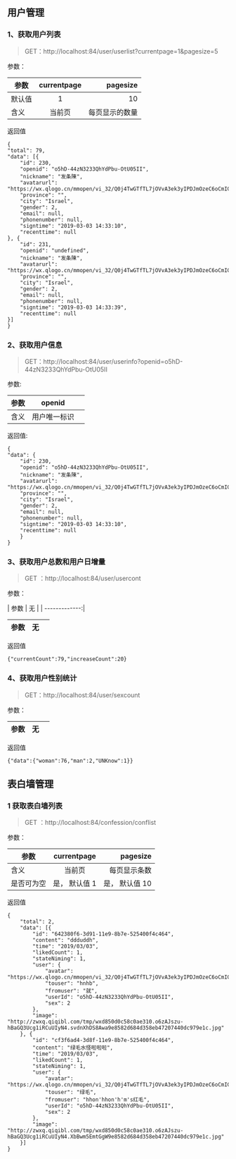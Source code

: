 ## 用户管理 ##
### 1、获取用户列表 ###


> GET：http://localhost:84/user/userlist?currentpage=1&pagesize=5

参数：

| 参数      | currentpage  | pagesize  |
| ------------- |:-------------:| -----:|
| 默认值  | 1    |   10 |
| 含义  | 当前页    |   每页显示的数量 |


返回值

    {
	"total": 79,
	"data": [{
		"id": 230,
		"openid": "o5hD-44zN3233QhYdPbu-OtU05II",
		"nickname": "发条陳",
		"avatarurl": "https://wx.qlogo.cn/mmopen/vi_32/Q0j4TwGTfTL7jOVvA3ek3yIPDJmOzeC6oCmIGHnTD0k0ic8Ttyg24icSiasK71UKKhK21gNia7XfnOb2tzicR1CeHJw/132",
		"province": "",
		"city": "Israel",
		"gender": 2,
		"email": null,
		"phonenumber": null,
		"signtime": "2019-03-03 14:33:10",
		"recenttime": null
	}, {
		"id": 231,
		"openid": "undefined",
		"nickname": "发条陳",
		"avatarurl": "https://wx.qlogo.cn/mmopen/vi_32/Q0j4TwGTfTL7jOVvA3ek3yIPDJmOzeC6oCmIGHnTD0k0ic8Ttyg24icSiasK71UKKhK21gNia7XfnOb2tzicR1CeHJw/132",
		"province": "",
		"city": "Israel",
		"gender": 2,
		"email": null,
		"phonenumber": null,
		"signtime": "2019-03-03 14:33:39",
		"recenttime": null
	}]
	}

### 2、获取用户信息 ###

> GET：http://localhost:84/user/userinfo?openid=o5hD-44zN3233QhYdPbu-OtU05II

参数:



| 参数      | openid  |   |
| ------------- |:-------------:| -----:|
| 含义  | 用户唯一标识      |    |



返回值:

    {
	"data": {
		"id": 230,
		"openid": "o5hD-44zN3233QhYdPbu-OtU05II",
		"nickname": "发条陳",
		"avatarurl": "https://wx.qlogo.cn/mmopen/vi_32/Q0j4TwGTfTL7jOVvA3ek3yIPDJmOzeC6oCmIGHnTD0k0ic8Ttyg24icSiasK71UKKhK21gNia7XfnOb2tzicR1CeHJw/132",
		"province": "",
		"city": "Israel",
		"gender": 2,
		"email": null,
		"phonenumber": null,
		"signtime": "2019-03-03 14:33:10",
		"recenttime": null
		}
	}


### 3、获取用户总数和用户日增量 ###

> GET ：http://localhost:84/user/usercont

参数：

| 参数      | 无 |
| -------------:| 


| 参数      | 无  |   |
| ------------- |:-------------:| -----:|


返回值

    {"currentCount":79,"increaseCount":20}


### 4、获取用户性别统计 ###

> GET：http://localhost:84/user/sexcount

参数：

| 参数      | 无  |   |
| ------------- |:-------------:| -----:|

返回值

    {"data":{"woman":76,"man":2,"UNKnow":1}}
    



## 表白墙管理 ##

### 1 获取表白墙列表 ###

> GET ：http://localhost:84/confession/conflist

参数：

| 参数      | currentpage  |  pagesize |
| ------------- |:-------------:| -----:|
| 含义  | 当前页      |   每页显示条数 |
| 是否可为空  | 是，  默认值 1    |   是， 默认值 10 |


返回值

    
    {
    	"total": 2,
    	"data": [{
    		"id": "642380f6-3d91-11e9-8b7e-525400f4c464",
    		"content": "ddduddh",
    		"time": "2019/03/03",
    		"likedCount": 1,
    		"stateNiming": 1,
    		"user": {
    			"avatar": "https://wx.qlogo.cn/mmopen/vi_32/Q0j4TwGTfTL7jOVvA3ek3yIPDJmOzeC6oCmIGHnTD0k0ic8Ttyg24icSiasK71UKKhK21gNia7XfnOb2tzicR1CeHJw/132",
    			"touser": "hnhb",
    			"fromuser": "就",
    			"userId": "o5hD-44zN3233QhYdPbu-OtU05II",
    			"sex": 2
    		},
    		"image": "http://zwxq.qiqibl.com/tmp/wxd850d0c58c0ae310.o6zAJszu-hBaGQ3Ucg1iRCuUIyN4.svdnXhDS8Awa9e8582d684d358eb47207440dc979e1c.jpg"
    	}, {
    		"id": "cf3f6ad4-3d8f-11e9-8b7e-525400f4c464",
    		"content": "绿毛水怪啦啦啦",
    		"time": "2019/03/03",
    		"likedCount": 1,
    		"stateNiming": 1,
    		"user": {
    			"avatar": "https://wx.qlogo.cn/mmopen/vi_32/Q0j4TwGTfTL7jOVvA3ek3yIPDJmOzeC6oCmIGHnTD0k0ic8Ttyg24icSiasK71UKKhK21gNia7XfnOb2tzicR1CeHJw/132",
    			"touser": "绿毛",
    			"fromuser": "hhon'hhon'h'm's红毛",
    			"userId": "o5hD-44zN3233QhYdPbu-OtU05II",
    			"sex": 2
    		},
    		"image": "http://zwxq.qiqibl.com/tmp/wxd850d0c58c0ae310.o6zAJszu-hBaGQ3Ucg1iRCuUIyN4.XbBwm5EmtGgW9e8582d684d358eb47207440dc979e1c.jpg"
    	}]
    }